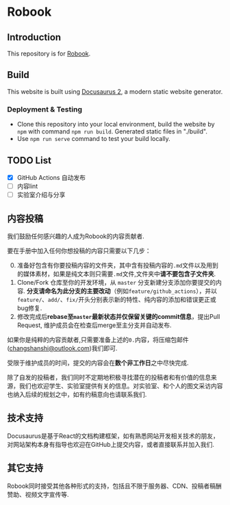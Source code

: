 # Robook

## Introduction

This repository is for [Robook](robook.org).

## Build

This website is built using [Docusaurus 2](https://docusaurus.io/), a modern static website generator.


### Deployment & Testing 

- Clone this repository into your local environment, build the website by `npm` with command `npm run build`. Generated static files in "./build".
- Use `npm run serve` command to test your build locally.


## TODO List

- [x] GitHub Actions 自动发布
- [ ] 内容lint 
- [ ] 实验室介绍与分享

## 内容投稿

我们鼓励任何感兴趣的人成为Robook的内容贡献者.

要在手册中加入任何你想投稿的内容只需要以下几步：

0. 准备好包含有你要投稿内容的文件夹，其中含有投稿内容的`.md`文件以及用到的媒体素材，如果是纯文本则只需要`.md`文件,文件夹中**请不要包含子文件夹**.
0. Clone/Fork 仓库至你的开发环境，从 `master` 分支新建分支添加你要提交的内容. **分支请命名为此分支的主要改动**（例如`feature/github_actions`），并以`feature/`、`add/`、`fix/`开头分别表示新的特性、纯内容的添加和错误更正或bug修复.
0. 修改完成后**rebase至`master`最新状态并仅保留关键的commit信息**，提出Pull Request, 维护成员会在检查后merge至主分支并自动发布.

如果你是纯粹的内容贡献者,只需要准备上述的`0.`内容，将压缩包邮件(changshanshi@outlook.com)我们即可.

受限于维护成员的时间，提交的内容会在**数个非工作日**之中尽快完成.

除了自发的投稿者，我们同时不定期地积极寻找潜在的投稿者和有价值的信息来源，我们也欢迎学生、实验室提供有关的信息。对实验室、和个人的图文采访内容也纳入后续的规划之中，如有约稿意向也请联系我们.

## 技术支持

Docusaurus是基于React的文档构建框架，如有熟悉网站开发相关技术的朋友，对网站架构本身有指导也欢迎在GitHub上提交内容，或者直接联系并加入我们.

## 其它支持

Robook同时接受其他各种形式的支持，包括且不限于服务器、CDN、投稿者稿酬赞助、视频文字宣传等.

